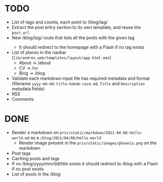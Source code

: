 # TODO

- List of tags and counts, each point to /blog/tag/<tag>
- Extract the post entry section to its own template, and reuse the `post_url`
- New /blog/tag/<tag> route that lists all the posts with the given tag
  * It should redirect to the homepage with a Flash if no tag exists
- List of places in the navbar (`lib/andrex_web/templates/layout/app.html.eex`)
  * About -> /about
  * CV -> /cv
  * Blog -> /blog
- Validate each markdown input file has required metadata and format (filename `yyyy-mm-dd-title-kebab-case.md`, `Title` and `Description` metadata fields)
- RSS
- Comments

# DONE

- Render a markdown on `priv/static/markdown/2021-04-08-hello-world.md` as a `/blog/2021/04/08/hello-world`
  * Render image present in the `priv/static/images/phoenix.png` on the markdown
- Post tags
- Caching posts and tags
- If no /blog/yyyy/mm/dd/title exists it should redirect to /blog with a Flash if no post exists
- List of posts in the /blog
